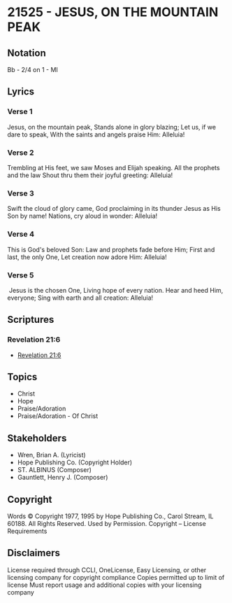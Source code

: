 # 21525 - JESUS, ON THE MOUNTAIN PEAK

## Notation

Bb - 2/4 on 1 - MI

## Lyrics

### Verse 1

Jesus, on the mountain peak, Stands alone in glory blazing; Let us, if we dare to speak, With the saints and angels praise Him: Alleluia!

### Verse 2

Trembling at His feet, we saw Moses and Elijah speaking. All the prophets and the law Shout thru them their joyful greeting: Alleluia!

### Verse 3

Swift the cloud of glory came, God proclaiming in its thunder Jesus as His Son by name! Nations, cry aloud in wonder: Alleluia!

### Verse 4

This is God's beloved Son: Law and prophets fade before Him; First and last, the only One, Let creation now adore Him: Alleluia!

### Verse 5

 Jesus is the chosen One, Living hope of every nation. Hear and heed Him, everyone; Sing with earth and all creation: Alleluia!


## Scriptures

### Revelation 21:6

- [Revelation 21:6](https://www.biblegateway.com/passage/?search=Revelation%2021%3A6)


## Topics

- Christ
- Hope
- Praise/Adoration
- Praise/Adoration - Of Christ

## Stakeholders

- Wren, Brian A.  (Lyricist)
- Hope Publishing Co. (Copyright Holder)
- ST. ALBINUS (Composer)
- Gauntlett, Henry J. (Composer)

## Copyright

Words © Copyright 1977, 1995 by Hope Publishing Co., Carol Stream, IL 60188. All Rights Reserved. Used by Permission.
Copyright – License Requirements

## Disclaimers

License required through CCLI, OneLicense, Easy Licensing, or other licensing company for copyright compliance
Copies permitted up to limit of license 
Must report usage and additional copies with your licensing company

